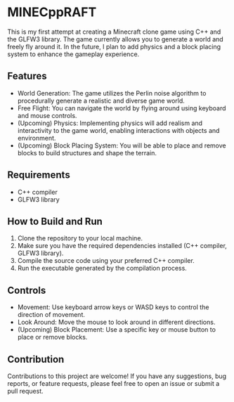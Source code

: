 # MINECppRAFT

This is my first attempt at creating a Minecraft clone game using C++ and the GLFW3 library. The game currently allows you to generate a world and freely fly around it. In the future, I plan to add physics and a block placing system to enhance the gameplay experience.

## Features

- World Generation: The game utilizes the Perlin noise algorithm to procedurally generate a realistic and diverse game world.
- Free Flight: You can navigate the world by flying around using keyboard and mouse controls.
- (Upcoming) Physics: Implementing physics will add realism and interactivity to the game world, enabling interactions with objects and environment.
- (Upcoming) Block Placing System: You will be able to place and remove blocks to build structures and shape the terrain.

## Requirements

- C++ compiler
- GLFW3 library

## How to Build and Run

1. Clone the repository to your local machine.
2. Make sure you have the required dependencies installed (C++ compiler, GLFW3 library).
3. Compile the source code using your preferred C++ compiler.
4. Run the executable generated by the compilation process.

## Controls

- Movement: Use keyboard arrow keys or WASD keys to control the direction of movement.
- Look Around: Move the mouse to look around in different directions.
- (Upcoming) Block Placement: Use a specific key or mouse button to place or remove blocks.

## Contribution

Contributions to this project are welcome! If you have any suggestions, bug reports, or feature requests, please feel free to open an issue or submit a pull request.
